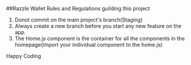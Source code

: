##Razzle Wallet
Rules and Regulations guilding this project
1. Donot commit on the main project's branch(Staging)
2. Always create a new branch before you start any new feature on the app.
3. The Home.js component is the container for all the components in the homepage(import your individual component to the home.js)

Happy Coding
